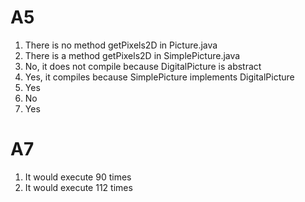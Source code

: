 A5
==
1) There is no method getPixels2D in Picture.java
2) There is a method getPixels2D in SimplePicture.java
3) No, it does not compile because DigitalPicture is abstract
4) Yes, it compiles because SimplePicture implements DigitalPicture
5) Yes
6) No
7) Yes

A7
==
1) It would execute 90 times
2) It would execute 112 times